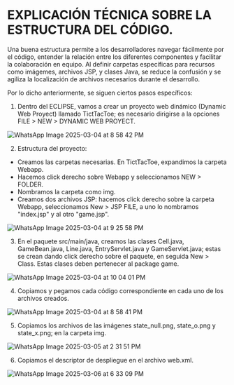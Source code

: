 # EXPLICACIÓN TÉCNICA SOBRE LA ESTRUCTURA DEL CÓDIGO.

Una buena estructura permite a los desarrolladores navegar fácilmente por el código, entender la relación entre los diferentes componentes y facilitar la colaboración en equipo.
Al definir carpetas específicas para recursos como imágemes, archivos JSP, y clases Java, se reduce la confusión y se agiliza la localización de archivos necesarios durante el desarrollo.

Por lo dicho anteriormente, se siguen ciertos pasos específicos:

1. Dentro del ECLIPSE, vamos a crear un proyecto web dinámico (Dynamic Web Proyect) llamado TictTacToe; es necesario dirigirse a la opciones FILE > NEW > DYNAMIC WEB PROYECT.

![WhatsApp Image 2025-03-04 at 8 58 42 PM](https://github.com/user-attachments/assets/3ca58e71-6e9c-483e-a822-b57c1d5621dc)


2. Estructura del proyecto:
- Creamos las carpetas necesarias. En TictTacToe, expandimos la carpeta Webapp.
- Hacemos click derecho sobre Webapp y seleccionamos NEW > FOLDER.
- Nombramos la carpeta como img.
- Creamos dos archivos JSP: hacemos click derecho sobre la carpeta Webapp, seleccionamos New > JSP FILE, a uno lo nombramos "index.jsp" y al otro "game.jsp".

![WhatsApp Image 2025-03-04 at 9 25 58 PM](https://github.com/user-attachments/assets/79b526aa-265c-43e6-ae01-cdbd032e59b6)


3. En el paquete src/main/java, creamos las clases Cell.java, GameBean.java, Line.java, EntryServlet.java y GameServlet.java; estas se crean dando click derecho sobre el paquete, en seguida New > Class. Estas clases deben pertenecer al package game.

![WhatsApp Image 2025-03-04 at 10 04 01 PM](https://github.com/user-attachments/assets/168fa79e-4ab3-48bb-8449-5b205ba1ae51)


4. Copiamos y pegamos cada código correspondiente en cada uno de los archivos creados.

![WhatsApp Image 2025-03-04 at 8 58 41 PM](https://github.com/user-attachments/assets/66ef6915-7cca-4b7e-a172-7ac79461b01f)


5. Copiamos los archivos de las imágenes state_null.png, state_o.png y state_x.png; en la carpeta img.

![WhatsApp Image 2025-03-05 at 2 31 51 PM](https://github.com/user-attachments/assets/a08bb46a-849b-4e8a-ab3d-6dc7f1519c95)


6. Copiamos el descriptor de despliegue en el archivo web.xml.

![WhatsApp Image 2025-03-06 at 6 33 09 PM](https://github.com/user-attachments/assets/bf4374f6-78f0-49c3-9caa-36af533182b8)




